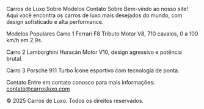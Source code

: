 Carros de Luxo
Sobre
Modelos
Contato
Sobre
Bem-vindo ao nosso site! Aqui você encontra os carros de luxo mais desejados do mundo, com design sofisticado e alta performance.

Modelos Populares
Carro 1
Ferrari F8 Tributo
Motor V8, 710 cavalos, 0 a 100 km/h em 2,9s.

Carro 2
Lamborghini Huracán
Motor V10, design agressivo e potência brutal.

Carro 3
Porsche 911 Turbo
Ícone esportivo com tecnologia de ponta.

Contato
Entre em contato conosco para mais informações: contato@carrosluxo.com

© 2025 Carros de Luxo. Todos os direitos reservados.
